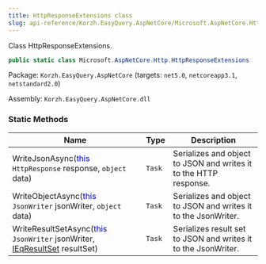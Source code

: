 ```yaml
---
title: HttpResponseExtensions class
slug: api-reference/Korzh.EasyQuery.AspNetCore/Microsoft.AspNetCore.Http namespace/httpresponseextensions-class
---
```



Class HttpResponseExtensions.
```csharp
public static class Microsoft.AspNetCore.Http.HttpResponseExtensions

```
Package: `Korzh.EasyQuery.AspNetCore` (targets: `net5.0`, `netcoreapp3.1`, `netstandard2.0`)

Assembly: `Korzh.EasyQuery.AspNetCore.dll`

### Static Methods

| Name | Type | Description | 
| --- | --- | --- | 
| WriteJsonAsync(<span style='color: blue'>this</span> `HttpResponse` response, `object` data) | `Task` | Serializes and object to JSON and writes it to the HTTP response. | 
| WriteObjectAsync(<span style='color: blue'>this</span> `JsonWriter` jsonWriter, `object` data) | `Task` | Serializes and object to JSON and writes it to the JsonWriter. | 
| WriteResultSetAsync(<span style='color: blue'>this</span> `JsonWriter` jsonWriter, [IEqResultSet](/api-reference/korzh-easyquery/korzh-easyquery-services-namespace/ieqresultset-interface) resultSet) | `Task` | Serializes result set to JSON and writes it to the JsonWriter. |